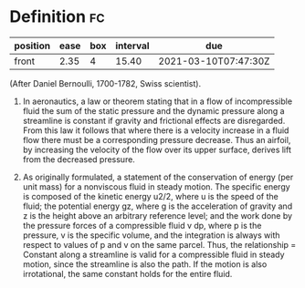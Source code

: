 # Definition <span class="tag" tag-name="fc"><span class="smallcaps">fc</span></span>

<div class="REVIEW_DATA drawer">

| position | ease | box | interval | due                  |
|----------|------|-----|----------|----------------------|
| front    | 2.35 | 4   | 15.40    | 2021-03-10T07:47:30Z |

</div>

(After Daniel Bernoulli, 1700-1782, Swiss scientist).

1.  In aeronautics, a law or theorem stating that in a flow of
    incompressible fluid the sum of the static pressure and the dynamic
    pressure along a streamline is constant if gravity and frictional
    effects are disregarded. From this law it follows that where there
    is a velocity increase in a fluid flow there must be a corresponding
    pressure decrease. Thus an airfoil, by increasing the velocity of
    the flow over its upper surface, derives lift from the decreased
    pressure.

2.  As originally formulated, a statement of the conservation of energy
    (per unit mass) for a nonviscous fluid in steady motion. The
    specific energy is composed of the kinetic energy u2/2, where u is
    the speed of the fluid; the potential energy gz, where g is the
    acceleration of gravity and z is the height above an arbitrary
    reference level; and the work done by the pressure forces of a
    compressible fluid v dp, where p is the pressure, v is the specific
    volume, and the integration is always with respect to values of p
    and v on the same parcel. Thus, the relationship = Constant along a
    streamline is valid for a compressible fluid in steady motion, since
    the streamline is also the path. If the motion is also irrotational,
    the same constant holds for the entire fluid.
